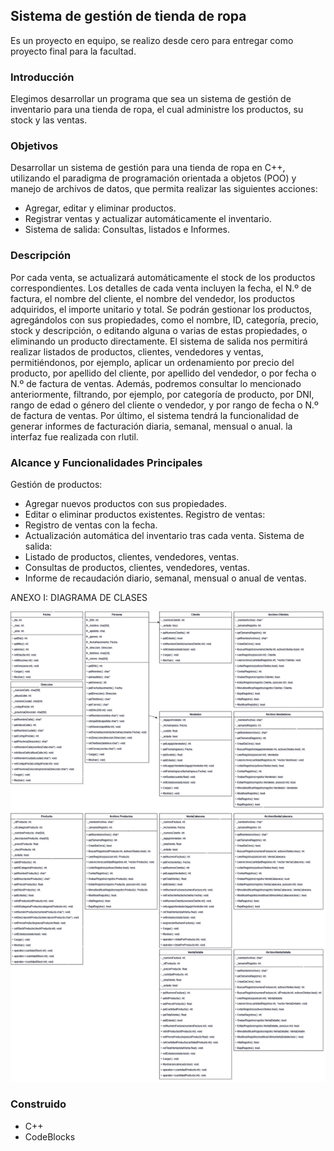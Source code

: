## Sistema de gestión de tienda de ropa

Es un proyecto en equipo, se realizo desde cero para entregar como proyecto final para la facultad.

### Introducción

Elegimos desarrollar un programa que sea un sistema de gestión de inventario para una tienda de ropa, el cual administre los productos, su stock y las ventas.

### Objetivos

Desarrollar un sistema de gestión para una tienda de ropa en C++, utilizando el paradigma de programación orientada a objetos (POO) y manejo de archivos de datos, que permita realizar las siguientes acciones:

- Agregar, editar y eliminar productos.
- Registrar ventas y actualizar automáticamente el inventario.
- Sistema de salida: Consultas, listados e Informes.

### Descripción

Por cada venta, se actualizará automáticamente el stock de los productos correspondientes. Los detalles de cada venta incluyen la fecha, el N.º de factura, el nombre del cliente, el nombre del vendedor, los productos adquiridos, el importe unitario y total.
Se podrán gestionar los productos, agregándolos con sus propiedades, como el nombre, ID, categoría, precio, stock y descripción, o editando alguna o varias de estas propiedades, o eliminando un producto directamente.
El sistema de salida nos permitirá realizar listados de productos, clientes, vendedores y ventas, permitiéndonos, por ejemplo, aplicar un ordenamiento por precio del producto, por apellido del cliente, por apellido del vendedor, o por fecha o N.º de factura de ventas. Además, podremos consultar lo mencionado anteriormente, filtrando, por ejemplo, por categoría de producto, por DNI, rango de edad o género del cliente o vendedor, y por rango de fecha o N.º de factura de ventas. Por último, el sistema tendrá la funcionalidad de generar informes de facturación diaria, semanal, mensual o anual.
la interfaz fue realizada con rlutil.

### Alcance y Funcionalidades Principales

Gestión de productos:
- Agregar nuevos productos con sus propiedades.
- Editar o eliminar productos existentes.
Registro de ventas: 
- Registro de ventas con la fecha.
- Actualización automática del inventario tras cada venta.
Sistema de salida:
- Listado de productos, clientes, vendedores, ventas.
- Consultas de productos, clientes, vendedores, ventas.
- Informe de recaudación diario, semanal, mensual o anual de ventas.

ANEXO I: DIAGRAMA DE CLASES

![image](/assets/diagramaDeClasesTPIntegradorDrawio.png)

### Construido
- C++
- CodeBlocks